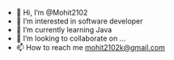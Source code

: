 - 👋 Hi, I’m @Mohit2102
- 👀 I’m interested in software developer
- 🌱 I’m currently learning Java 
- 💞️ I’m looking to collaborate on ...
- 📫 How to reach me mohit2102k@gmail.com

<!---
Mohit2102/Mohit2102 is a ✨ special ✨ repository because its `README.md` (this file) appears on your GitHub profile.
You can click the Preview link to take a look at your changes.
--->
